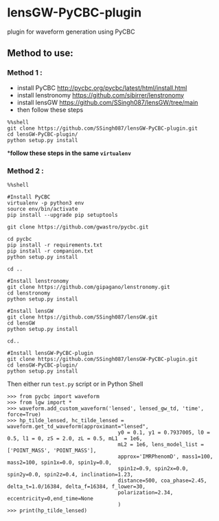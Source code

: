 # lensGW-PyCBC-plugin
plugin for waveform generation using PyCBC

## Method to use:

### Method 1 :
- install PyCBC http://pycbc.org/pycbc/latest/html/install.html 
- install lenstronomy https://github.com/sibirrer/lenstronomy
- install lensGW https://github.com/SSingh087/lensGW/tree/main
- then follow these steps
```
%%shell
git clone https://github.com/SSingh087/lensGW-PyCBC-plugin.git
cd lensGW-PyCBC-plugin/
python setup.py install
```
***follow these steps in the same `virtualenv`**

### Method 2 :
```
%%shell

#Install PyCBC
virtualenv -p python3 env
source env/bin/activate
pip install --upgrade pip setuptools

git clone https://github.com/gwastro/pycbc.git

cd pycbc
pip install -r requirements.txt
pip install -r companion.txt
python setup.py install

cd ..

#Install lenstronomy
git clone https://github.com/gipagano/lenstronomy.git
cd lenstronomy
python setup.py install

#Install lensGW
git clone https://github.com/SSingh087/lensGW.git
cd lensGW
python setup.py install

cd..

#Install lensGW-PyCBC-plugin
git clone https://github.com/SSingh087/lensGW-PyCBC-plugin.git
cd lensGW-PyCBC-plugin/
python setup.py install
```
Then either run `test.py` script or in Python Shell
```
>>> from pycbc import waveform
>>> from lgw import *
>>> waveform.add_custom_waveform('lensed', lensed_gw_td, 'time', force=True)
>>> hp_tilde_lensed, hc_tilde_lensed = waveform.get_td_waveform(approximant="lensed",
                                    y0 = 0.1, y1 = 0.7937005, l0 = 0.5, l1 = 0, zS = 2.0, zL = 0.5, mL1  = 1e6,
                                    mL2 = 1e6, lens_model_list = ['POINT_MASS', 'POINT_MASS'],
                                    approx='IMRPhenomD', mass1=100, mass2=100, spin1x=0.0, spin1y=0.0,
                                    spin1z=0.9, spin2x=0.0, spin2y=0.0, spin2z=0.4, inclination=1.23,
                                    distance=500, coa_phase=2.45, delta_t=1.0/16384, delta_f=16384, f_lower=30,
                                    polarization=2.34, eccentricity=0,end_time=None
                                    )
>>> print(hp_tilde_lensed)                          
```

